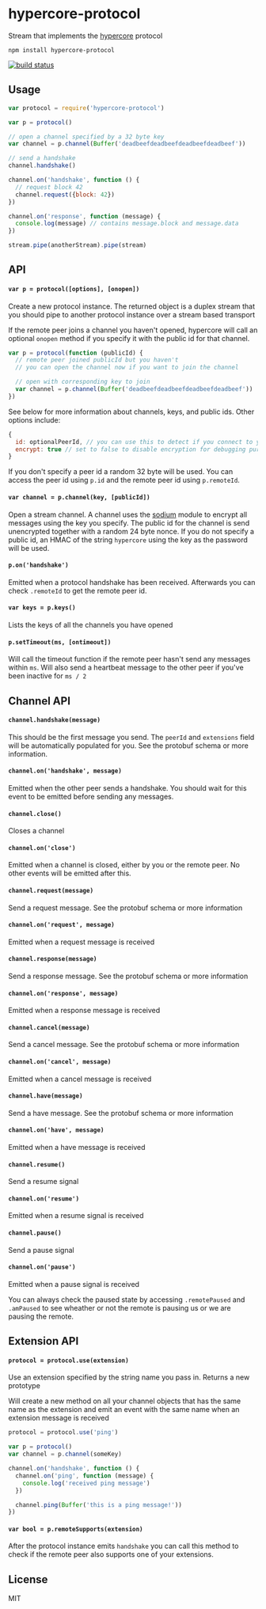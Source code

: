 # hypercore-protocol

Stream that implements the [hypercore](https://github.com/mafintosh/hypercore) protocol

```
npm install hypercore-protocol
```

[![build status](https://travis-ci.org/mafintosh/hypercore-protocol.svg?branch=master)](https://travis-ci.org/mafintosh/hypercore-protocol)

## Usage

``` js
var protocol = require('hypercore-protocol')

var p = protocol()

// open a channel specified by a 32 byte key
var channel = p.channel(Buffer('deadbeefdeadbeefdeadbeefdeadbeef'))

// send a handshake
channel.handshake()

channel.on('handshake', function () {
  // request block 42
  channel.request({block: 42})
})

channel.on('response', function (message) {
  console.log(message) // contains message.block and message.data
})

stream.pipe(anotherStream).pipe(stream)
```

## API

#### `var p = protocol([options], [onopen])`

Create a new protocol instance. The returned object is a duplex stream
that you should pipe to another protocol instance over a stream based transport

If the remote peer joins a channel you haven't opened, hypercore will call an optional `onopen`
method if you specify it with the public id for that channel.

``` js
var p = protocol(function (publicId) {
  // remote peer joined publicId but you haven't
  // you can open the channel now if you want to join the channel

  // open with corresponding key to join
  var channel = p.channel(Buffer('deadbeefdeadbeefdeadbeefdeadbeef'))
})
```

See below for more information about channels, keys, and public ids.
Other options include:

``` js
{
  id: optionalPeerId, // you can use this to detect if you connect to yourself
  encrypt: true // set to false to disable encryption for debugging purposes
}
```

If you don't specify a peer id a random 32 byte will be used.
You can access the peer id using `p.id` and the remote peer id using `p.remoteId`.

#### `var channel = p.channel(key, [publicId])`

Open a stream channel. A channel uses the [sodium](https://github.com/mafintosh/sodium-prebuilt) module to encrypt all messages using the key you specify. The public id for the channel is send unencrypted together with a random 24 byte nonce. If you do not specify a public id, an HMAC of the string `hypercore` using the key as the password will be used.

#### `p.on('handshake')`

Emitted when a protocol handshake has been received. Afterwards you can check `.remoteId` to get the remote peer id.

#### `var keys = p.keys()`

Lists the keys of all the channels you have opened

#### `p.setTimeout(ms, [ontimeout])`

Will call the timeout function if the remote peer
hasn't send any messages within `ms`. Will also send a heartbeat
message to the other peer if you've been inactive for `ms / 2`

## Channel API

#### `channel.handshake(message)`

This should be the first message you send. The `peerId` and `extensions` field
will be automatically populated for you. See the protobuf schema or more information.

#### `channel.on('handshake', message)`

Emitted when the other peer sends a handshake. You should wait for this event
to be emitted before sending any messages.

#### `channel.close()`

Closes a channel

#### `channel.on('close')`

Emitted when a channel is closed, either by you or the remote peer.
No other events will be emitted after this.

#### `channel.request(message)`

Send a request message. See the protobuf schema or more information

#### `channel.on('request', message)`

Emitted when a request message is received

#### `channel.response(message)`

Send a response message. See the protobuf schema or more information

#### `channel.on('response', message)`

Emitted when a response message is received

#### `channel.cancel(message)`

Send a cancel message. See the protobuf schema or more information

#### `channel.on('cancel', message)`

Emitted when a cancel message is received

#### `channel.have(message)`

Send a have message. See the protobuf schema or more information

#### `channel.on('have', message)`

Emitted when a have message is received

#### `channel.resume()`

Send a resume signal

#### `channel.on('resume')`

Emitted when a resume signal is received

#### `channel.pause()`

Send a pause signal

#### `channel.on('pause')`

Emitted when a pause signal is received

You can always check the paused state by accessing `.remotePaused` and `.amPaused`
to see wheather or not the remote is pausing us or we are pausing the remote.

## Extension API

#### `protocol = protocol.use(extension)`

Use an extension specified by the string name you pass in. Returns a new prototype

Will create a new method on all your channel objects that has the same name as the extension
and emit an event with the same name when an extension message is received

``` js
protocol = protocol.use('ping')

var p = protocol()
var channel = p.channel(someKey)

channel.on('handshake', function () {
  channel.on('ping', function (message) {
    console.log('received ping message')
  })

  channel.ping(Buffer('this is a ping message!'))
})
```

#### `var bool = p.remoteSupports(extension)`

After the protocol instance emits `handshake` you can call this method to check
if the remote peer also supports one of your extensions.

## License

MIT
